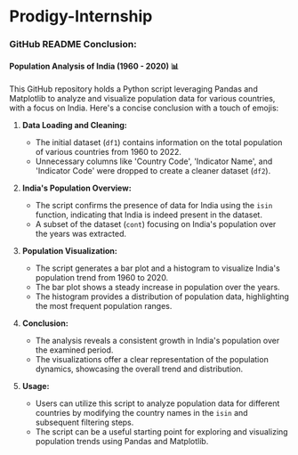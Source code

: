# Prodigy-Internship
### GitHub README Conclusion:

#### Population Analysis of India (1960 - 2020) 📊

This GitHub repository holds a Python script leveraging Pandas and Matplotlib to analyze and visualize population data for various countries, with a focus on India. Here's a concise conclusion with a touch of emojis:

1. **Data Loading and Cleaning:**
   - The initial dataset (`df1`) contains information on the total population of various countries from 1960 to 2022.
   - Unnecessary columns like 'Country Code', 'Indicator Name', and 'Indicator Code' were dropped to create a cleaner dataset (`df2`).

2. **India's Population Overview:**
   - The script confirms the presence of data for India using the `isin` function, indicating that India is indeed present in the dataset.
   - A subset of the dataset (`cont`) focusing on India's population over the years was extracted.

3. **Population Visualization:**
   - The script generates a bar plot and a histogram to visualize India's population trend from 1960 to 2020.
   - The bar plot shows a steady increase in population over the years.
   - The histogram provides a distribution of population data, highlighting the most frequent population ranges.

4. **Conclusion:**
   - The analysis reveals a consistent growth in India's population over the examined period.
   - The visualizations offer a clear representation of the population dynamics, showcasing the overall trend and distribution.

5. **Usage:**
   - Users can utilize this script to analyze population data for different countries by modifying the country names in the `isin` and subsequent filtering steps.
   - The script can be a useful starting point for exploring and visualizing population trends using Pandas and Matplotlib.
